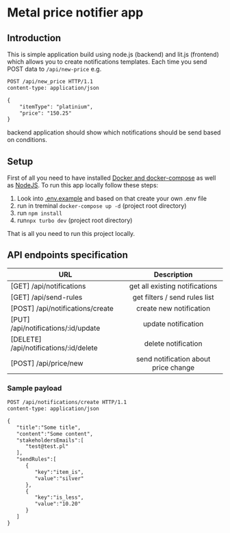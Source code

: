 # Metal price notifier app

## Introduction

This is simple application build using node.js (backend) and lit.js (frontend) which allows you to create notifications templates. Each time you send POST data to `/api/new-price` e.g.

```rest
POST /api/new_price HTTP/1.1
content-type: application/json

{
    "itemType": "platinium",
    "price": "150.25"
}
```

backend application should show which notifications should be send based on conditions.

## Setup

First of all you need to have installed [Docker and docker-compose](https://docs.docker.com/) as well as [NodeJS](https://nodejs.org/en/). To run this app locally follow these steps:

1. Look into [.env.example](https://github.com/M4rcinJ/metal-price-notifier/blob/main/.env.example) and based on that create your own .env file
2. run in treminal `docker-compose up -d` (project root directory)
3. run `npm install`
4. run`npx turbo dev` (project root directory)

That is all you need to run this project locally.

## API endpoints specification

| URL                                 |             Description              |
| ----------------------------------- | :----------------------------------: |
| [GET] /api/notifications            |    get all existing notifications    |
| [GET] /api/send-rules               |    get filters / send rules list     |
| [POST] /api/notifications/create    |       create new notification        |
| [PUT] /api/notifications/:id/update |         update notification          |
| [DELETE] /api/notifications/:id/delete |      delete notification          |
| [POST] /api/price/new               | send notification about price change |

### Sample payload

```rest
POST /api/notifications/create HTTP/1.1
content-type: application/json

{
   "title":"Some title",
   "content":"Some content",
   "stakeholdersEmails":[
      "test@test.pl"
   ],
   "sendRules":[
      {
         "key":"item_is",
         "value":"silver"
      },
      {
         "key":"is_less",
         "value":"10.20"
      }
   ]
}
```

